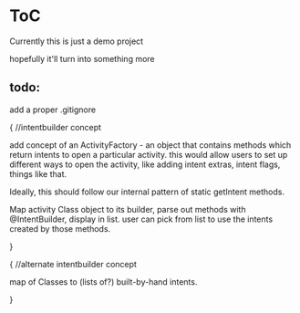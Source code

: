 ToC
===

Currently this is just a demo project

hopefully it'll turn into something more

todo: 
----
add a proper .gitignore


{ //intentbuilder concept

add concept of an ActivityFactory - an object that contains methods which return intents to open a particular activity. 
this would allow users to set up different ways to open the activity, like adding intent extras, intent flags, things like that. 

Ideally, this should follow our internal pattern of static getIntent methods. 

Map activity Class object to its builder, parse out methods with @IntentBuilder, display in list. user can pick from list to use the intents created by those methods. 

}

{ //alternate intentbuilder concept

map of Classes to (lists of?) built-by-hand intents. 

}
